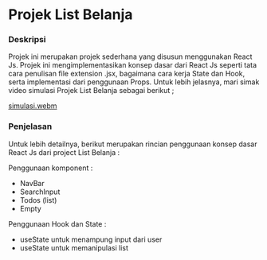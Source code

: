 # Projek List Belanja

### Deskripsi

Projek ini merupakan projek sederhana yang disusun menggunakan React Js. Projek ini mengimplementasikan konsep dasar dari
React Js seperti tata cara penulisan file extension .jsx, bagaimana cara kerja State dan Hook, serta implementasi dari penggunaan
Props. Untuk lebih jelasnya, mari simak video simulasi Projek List Belanja sebagai berikut ; 

[simulasi.webm](https://github.com/hrmneffdii/List-Belanja/assets/149390129/98349694-b46b-4c31-95a6-87b9c67ca0b5)


### Penjelasan

Untuk lebih detailnya, berikut merupakan rincian penggunaan konsep dasar React Js dari project List Belanja :

Penggunaan komponent : 
  - NavBar
  - SearchInput
  - Todos (list)
  - Empty

Penggunaan Hook dan State : 
  - useState untuk menampung input dari user
  - useState untuk memanipulasi list 
